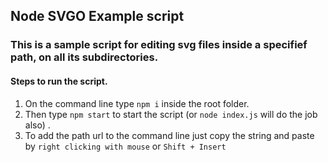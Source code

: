 ## Node SVGO Example script

### This is a sample script for editing svg files inside a specifief path, on all its subdirectories.

#### Steps to run the script.
1. On the command line type `npm i` inside the root folder.
2. Then type `npm start` to start the script (or `node index.js` will do the job also) .
3. To add the path url to the command line just copy the string and paste by `right clicking with mouse` or `Shift + Insert`
